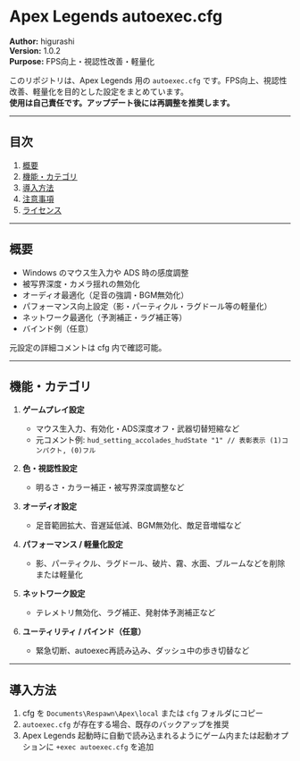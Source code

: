 # Apex Legends autoexec.cfg

**Author:** higurashi  
**Version:** 1.0.2  
**Purpose:** FPS向上・視認性改善・軽量化  

このリポジトリは、Apex Legends 用の `autoexec.cfg` です。FPS向上、視認性改善、軽量化を目的とした設定をまとめています。  
**使用は自己責任です。アップデート後には再調整を推奨します。**

---

## 目次

1. [概要](#概要)  
2. [機能・カテゴリ](#機能・カテゴリ)  
3. [導入方法](#導入方法)  
4. [注意事項](#注意事項)  
5. [ライセンス](#ライセンス)

---

## 概要

- Windows のマウス生入力や ADS 時の感度調整  
- 被写界深度・カメラ揺れの無効化  
- オーディオ最適化（足音の強調・BGM無効化）  
- パフォーマンス向上設定（影・パーティクル・ラグドール等の軽量化）  
- ネットワーク最適化（予測補正・ラグ補正等）  
- バインド例（任意）

元設定の詳細コメントは cfg 内で確認可能。

---

## 機能・カテゴリ

1. **ゲームプレイ設定**  
   - マウス生入力、有効化・ADS深度オフ・武器切替短縮など  
   - 元コメント例: `hud_setting_accolades_hudState "1" // 表彰表示 (1)コンパクト, (0)フル`

2. **色・視認性設定**  
   - 明るさ・カラー補正・被写界深度調整など

3. **オーディオ設定**  
   - 足音範囲拡大、音遅延低減、BGM無効化、敵足音増幅など

4. **パフォーマンス / 軽量化設定**  
   - 影、パーティクル、ラグドール、破片、霧、水面、ブルームなどを削除または軽量化

5. **ネットワーク設定**  
   - テレメトリ無効化、ラグ補正、発射体予測補正など

6. **ユーティリティ / バインド（任意）**  
   - 緊急切断、autoexec再読み込み、ダッシュ中の歩き切替など

---

## 導入方法

1. cfg を `Documents\Respawn\Apex\local` または `cfg` フォルダにコピー  
2. `autoexec.cfg` が存在する場合、既存のバックアップを推奨  
3. Apex Legends 起動時に自動で読み込まれるようにゲーム内または起動オプションに `+exec autoexec.cfg` を追加  


